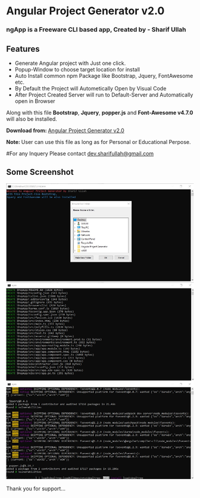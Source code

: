 <h1>Angular Project Generator v2.0</h1>

<h3>ngApp is a Freeware CLI based app, Created by - <strong>Sharif Ullah</strong></h3>

<h2>Features</h2>
<ul>
  <li>Generate Angular project with Just one click.</li>
  <li>Popup-Window to choose target location for install</li>
  <li>Auto Install common npm Package like Bootstrap, Jquery, FontAwesome etc.</li>
  <li>By Default the Project will Autometically Open by Visual Code</li>
  <li>After Project Created Server will run to Default-Server and Automatically open in Browser</li>
</ul>


Along with this file <strong>Bootstrap</strong>, <strong>Jquery</strong>, <strong>popper.js</strong> and <strong>Font-Awesome v4.7.0</strong> will also be installed.

<strong>Download from: </strong><a href="https://github.com/devsharif/AngularProjectGenerator/raw/master/ngApp.exe">Angular Project Generator v2.0</a>

<strong>Note: </strong>User can use this file as long as for Personal or Educational Perpose.

#For any Inquery Please contact dev.sharifullah@gmail.com

<h2>Some Screenshot</h2>

 <img src="https://raw.githubusercontent.com/devsharif/AngularProjectGenerator/master/Screenshot/ngApp_image_01.jpg" alt="ngApp 01">
 <img src="https://raw.githubusercontent.com/devsharif/AngularProjectGenerator/master/Screenshot/ngApp_image_02.jpg" alt="ngApp 02"> 
 <img src="https://raw.githubusercontent.com/devsharif/AngularProjectGenerator/master/Screenshot/ngApp_image_03.jpg" alt="ngApp 03"> 

Thank you for support...
